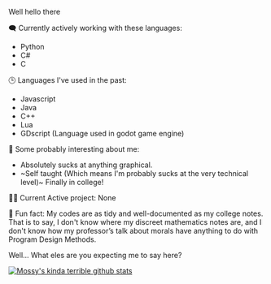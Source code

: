 Well hello there

🗨️ Currently actively working with these languages:
- Python
- C#
- C

🕒 Languages I've used in the past:
- Javascript
- Java
- C++
- Lua
- GDscript (Language used in godot game engine)

🤔 Some probably interesting about me:
- Absolutely sucks at anything graphical.
- ~Self taught (Which means I'm probably sucks at the very technical level)~ Finally in college!

🏃‍➡️ Current Active project: None

🧠 Fun fact: My codes are as tidy and well-documented as my college notes. That is to say, I don't know where my discreet mathematics notes are, and I don't know how my professor’s talk about morals have anything to do with Program Design Methods.

Well... What eles are you expecting me to say here?

[![Mossy's kinda terrible github stats](https://github-readme-stats.vercel.app/api?username=mossyegghead01&theme=radical)](https://github.com/anuraghazra/github-readme-stats)

<!--
**mossyegghead01/mossyegghead01** is a ✨ _special_ ✨ repository because its `README.md` (this file) appears on your GitHub profile.

Here are some ideas to get you started:

- 🔭 I’m currently working on ...
- 🌱 I’m currently learning ...
- 👯 I’m looking to collaborate on ...
- 🤔 I’m looking for help with ...
- 💬 Ask me about ...
- 📫 How to reach me: ...
- 😄 Pronouns: ...
- ⚡ Fun fact: ...
-->

